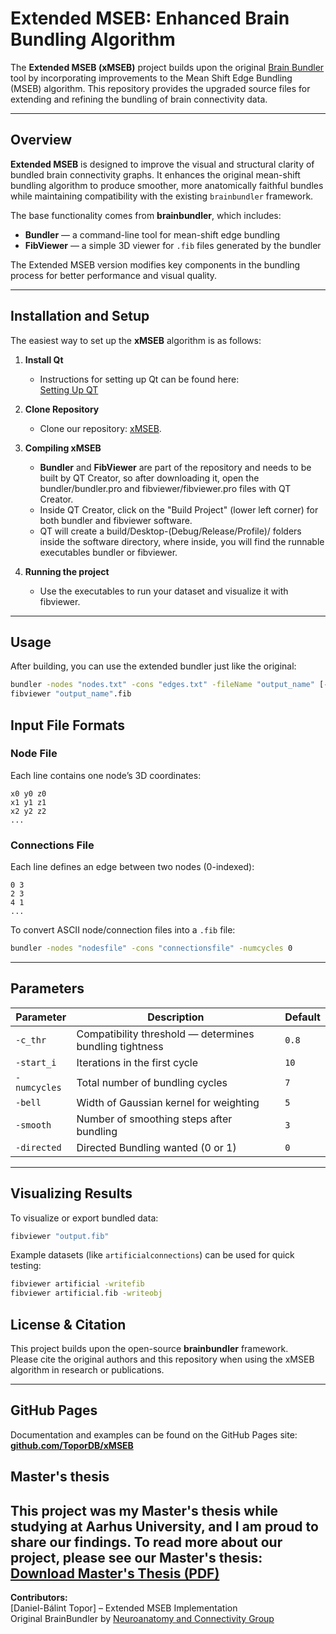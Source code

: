 # Extended MSEB: Enhanced Brain Bundling Algorithm

The **Extended MSEB (xMSEB)** project builds upon the original [Brain Bundler](https://github.com/NeuroanatomyAndConnectivity/brainbundler) tool by incorporating improvements to the Mean Shift Edge Bundling (MSEB) algorithm. This repository provides the upgraded source files for extending and refining the bundling of brain connectivity data.

---

## Overview

**Extended MSEB** is designed to improve the visual and structural clarity of bundled brain connectivity graphs. It enhances the original mean-shift bundling algorithm to produce smoother, more anatomically faithful bundles while maintaining compatibility with the existing `brainbundler` framework.

The base functionality comes from **brainbundler**, which includes:

- **Bundler** — a command-line tool for mean-shift edge bundling
- **FibViewer** — a simple 3D viewer for `.fib` files generated by the bundler

The Extended MSEB version modifies key components in the bundling process for better performance and visual quality.

---

## Installation and Setup

The easiest way to set up the **xMSEB** algorithm is as follows:

1. **Install Qt**

   - Instructions for setting up Qt can be found here:  
     [Setting Up QT](https://doc.qt.io/qt-6/get-and-install-qt.html)

1. **Clone Repository**
   - Clone our repository: [xMSEB](https://github.com/ToporDB/xMSEB).
1. **Compiling xMSEB**

   - **Bundler** and **FibViewer** are part of the repository and needs to be built by QT Creator, so after downloading it, open the bundler/bundler.pro and fibviewer/fibviewer.pro files with QT Creator.
   - Inside QT Creator, click on the "Build Project" (lower left corner) for both bundler and fibviewer software.
   - QT will create a build/Desktop-(Debug/Release/Profile)/ folders inside the software directory, where inside, you will find the runnable executables bundler or fibviewer.

1. **Running the project**
   - Use the executables to run your dataset and visualize it with fibviewer.

---

## Usage

After building, you can use the extended bundler just like the original:

```bash
bundler -nodes "nodes.txt" -cons "edges.txt" -fileName "output_name" [-c_thr 0.8] [-start_i 10] [-numcycles 7] [-bell 5] [-directed 0] [-smooth 3]
fibviewer "output_name".fib
```

## Input File Formats

### Node File

Each line contains one node’s 3D coordinates:

```
x0 y0 z0
x1 y1 z1
x2 y2 z2
...
```

### Connections File

Each line defines an edge between two nodes (0-indexed):

```
0 3
2 3
4 1
...
```

To convert ASCII node/connection files into a `.fib` file:

```bash
bundler -nodes "nodesfile" -cons "connectionsfile" -numcycles 0
```

---

## Parameters

| Parameter    | Description                                             | Default |
| ------------ | ------------------------------------------------------- | ------- |
| `-c_thr`     | Compatibility threshold — determines bundling tightness | `0.8`   |
| `-start_i`   | Iterations in the first cycle                           | `10`    |
| `-numcycles` | Total number of bundling cycles                         | `7`     |
| `-bell`      | Width of Gaussian kernel for weighting                  | `5`     |
| `-smooth`    | Number of smoothing steps after bundling                | `3`     |
| `-directed`  | Directed Bundling wanted (0 or 1)                       | `0`     |

---

## Visualizing Results

To visualize or export bundled data:

```bash
fibviewer "output.fib"
```

Example datasets (like `artificialconnections`) can be used for quick testing:

```bash
fibviewer artificial -writefib
fibviewer artificial.fib -writeobj
```

## License & Citation

This project builds upon the open-source **brainbundler** framework.  
Please cite the original authors and this repository when using the xMSEB algorithm in research or publications.

---

## GitHub Pages

Documentation and examples can be found on the GitHub Pages site:  
    [**github.com/ToporDB/xMSEB**](https://github.com/ToporDB/xMSEB)

## Master's thesis

This project was my Master's thesis while studying at Aarhus University, and I am proud to share our findings. To read more about our project, please see our Master's thesis:
[Download Master's Thesis (PDF)](MSc_thesis_TDB.pdf)
---

**Contributors:**  
[Daniel-Bálint Topor] – Extended MSEB Implementation  
Original BrainBundler by [Neuroanatomy and Connectivity Group](https://github.com/NeuroanatomyAndConnectivity)
